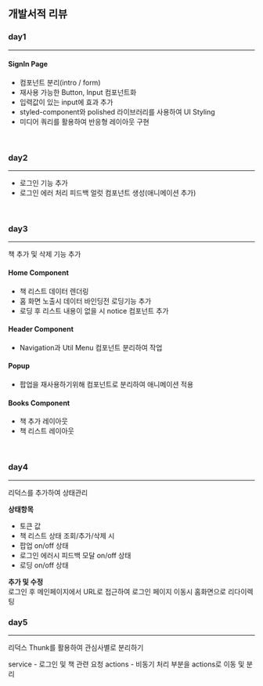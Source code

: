 ## 개발서적 리뷰

### day1
<hr />

#### SignIn Page
- 컴포넌트 분리(intro / form)
- 재사용 가능한 Button, Input 컴포넌트화
- 입력값이 있는 input에 효과 추가
- styled-component와 polished 라이브러리를 사용하여 UI Styling
- 미디어 쿼리를 활용하여 반응형 레이아웃 구현

<br>

### day2
<hr />

- 로그인 기능 추가
- 로그인 에러 처리 피드백 얼럿 컴포넌트 생성(애니메이션 추가)

<br>

### day3
<hr />
책 추가 및 삭제 기능 추가

#### Home Component
- 책 리스트 데이터 렌더링
- 홈 화면 노출시 데이터 바인딩전 로딩기능 추가
- 로딩 후 리스트 내용이 없을 시 notice 컴포넌트 추가

#### Header Component
- Navigation과 Util Menu 컴포넌트 분리하여 작업

#### Popup
- 팝업을 재사용하기위해 컴포넌트로 분리하여 애니메이션 적용

#### Books Component
- 책 추가 레이아웃
- 책 리스트 레이아웃

<br>

### day4
<hr />

리덕스를 추가하여 상태관리

**상태항목**
<br>
- 토큰 값
- 책 리스트 상태 조회/추가/삭제 시
- 팝업 on/off 상태
- 로그인 에러시 피드백 모달 on/off 상태
- 로딩 on/off 상태

**추가 및 수정**
<br>
로그인 후 메인페이지에서 URL로 접근하여 로그인 페이지 이동시 홈화면으로 리다이렉팅


### day5
<hr />

리덕스 Thunk를 활용하여 관심사별로 분리하기

service - 로그인 및 책 관련 요청
actions - 비동기 처리 부분을 actions로 이동 및 분리
